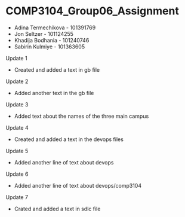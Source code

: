 # COMP3104_Group06_Assignment

- Adina Termechikova - 101391769
- Jon Seltzer - 101124255
- Khadija Bodhania - 101240746
- Sabirin  Kulmiye - 101363605

Update 1
- Created and added a text in gb file

Update 2
- Added another text in the gb file 

Update 3
- Added text about the names of the three main campus

Update 4
- Created and added a text in the devops files 

Update 5
- Added another line of text about devops 

Update 6
- Added another line of text about devops/comp3104

Update 7 
- Crated and added a text in sdlc file 